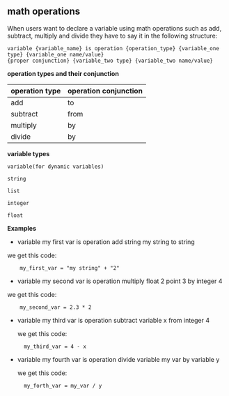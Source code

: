 ﻿## **math operations**
When users want to declare a variable using math operations such as add, subtract, multiply and divide they have to say it in the following structure:

    variable {variable_name} is operation {operation_type} {variable_one type} {variable_one name/value} 
    {proper conjunction} {variable_two type} {variable_two name/value}
  
 **operation types and their  conjunction**
	 
|  operation type|operation  conjunction | 
|--|--|
| add | to |
| subtract | from |
| multiply | by  |
| divide| by  |

**variable types**

    variable(for dynamic variables)

    string
    
    list
    
    integer
    
    float

**Examples**

 - variable my  first var is operation add string my string to  string 

 we get this code:
	

	    my_first_var = "my string" + "2"
	 

 - variable my second var is operation multiply  float 2 point 3 by integer 4

 we get this code:
	

	    my_second_var = 2.3 * 2
- variable my  third var is operation subtract variable x from  integer 4

	we get this code:
	

	    my_third_var = 4 - x
- variable my  fourth var is operation divide variable my var by variable y

	we get this code:
	

	    my_forth_var = my_var / y
	    
